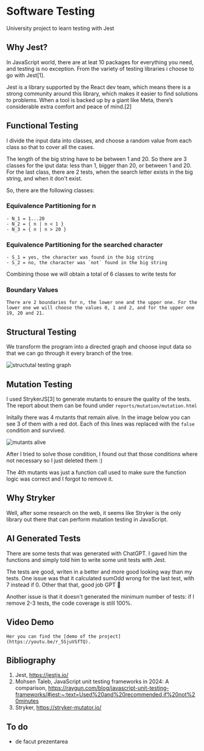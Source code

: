 # Software Testing

University project to learn testing with Jest

## Why Jest?

In JavaScript world, there are at leat 10 packages for everything you need, and testing is no exception. From the variety of testing libraries i choose to go with Jest[1].

Jest is a library supported by the React dev team, which means there is a strong community around this library, which makes it easier to find solutions to problems. When a tool is backed up by a giant like Meta, there’s considerable extra comfort and peace of mind.[2]

## Functional Testing

I divide the input data into classes, and choose a random value from each class so that
to cover all the cases.

The length of the big string have to be between 1 and 20. So there are 3 classes for the iput data: less than 1, bigger than 20, or between 1 and 20. For the last class, there are 2 tests, when the search letter exists in the big string, and when it don't exist.

So, there are the following classes:

### Equivalence Partitioning for n

    - N_1 = 1...20
    - N_2 = { n | n < 1 }
    - N_3 = { n | n > 20 }

### Equivalence Partitioning for the searched character

    - S_1 = yes, the character was found in the big string
    - S_2 = no, the character was `not` found in the big string

Combining those we will obtain a total of 6 classes to write tests for

### Boundary Values

    There are 2 boundaries for n, the lower one and the upper one. For the lower one we will choose the values 0, 1 and 2, and for the upper one 19, 20 and 21.

## Structural Testing

We transform the program into a directed graph and choose input data so that we can go through it
every branch of the tree.

![structutal testing graph](https://github.com/rob3rtu/Testare/blob/main/StructuralTestingGraph.png?raw=true)

## Mutation Testing

I used StrykerJS[3] to generate mutants to ensure the quality of the tests. The report about them can be found under `reports/mutation/mutation.html`

Initally there was 4 mutants that remain alive. In the image below you can see 3 of them with a red dot. Each of this lines was replaced with the `false` condition and survived.

![mutants alive](https://github.com/rob3rtu/Testare/blob/main/mutantsLeft.png?raw=true)

After I tried to solve those condition, I found out that those conditions where not necessary so I just deleted them :)

The 4th mutants was just a function call used to make sure the function logic was correct and I forgot to remove it.

## Why Stryker

Well, after some research on the web, it seems like Stryker is the only library out there that can perform mutation testing in JavaScript.

## AI Generated Tests

There are some tests that was generated with ChatGPT. I gaved him the functions and simply told him to write some unit tests with Jest.

The tests are good, writen in a better and more good looking way than my tests. One issue was that it calculated sumOdd wrong for the last test, with 7 instead if 0. Other that that, good job GPT 🫡

Another issue is that it doesn't generated the minimum number of tests: if I remove 2-3 tests, the code coverage is still 100%.

## Video Demo

    Her you can find the [demo of the project](https://youtu.be/r_5SjuVSfTQ).

## Bibliography

1. Jest, https://jestjs.io/
2. Mohsen Taleb, JavaScript unit testing frameworks in 2024: A comparison, https://raygun.com/blog/javascript-unit-testing-frameworks/#jest:~:text=Used%20and%20recommended,if%20not%20minutes
3. Stryker, https://stryker-mutator.io/

## To do

- de facut prezentarea

